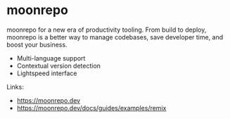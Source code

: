 # moonrepo

moonrepo for a new era of productivity tooling. From build to deploy, moonrepo is a better way to manage codebases, save developer time, and boost your business.

- Multi-language support
- Contextual version detection
- Lightspeed interface

Links:

- <https://moonrepo.dev>
- <https://moonrepo.dev/docs/guides/examples/remix>

